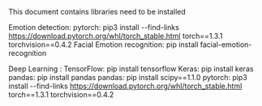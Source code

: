 This document contains libraries need to be installed

Emotion detection:
pytorch: pip3 install --find-links https://download.pytorch.org/whl/torch_stable.html torch==1.3.1 torchvision==0.4.2
Facial Emotion recognition: pip install facial-emotion-recognition

Deep Learning :
TensorFlow: pip install tensorflow
Keras: pip install keras
pandas: pip install pandas
pandas: pip install scipy==1.1.0
pytorch: pip3 install --find-links https://download.pytorch.org/whl/torch_stable.html torch==1.3.1 torchvision==0.4.2








